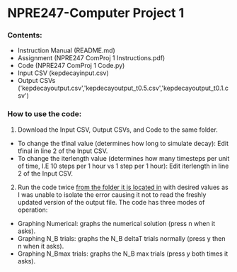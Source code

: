 # NPRE247-Computer Project 1
### Contents:
- Instruction Manual (README.md)
- Assignment (NPRE247 ComProj 1 Instructions.pdf)
- Code (NPRE247 ComProj 1 Code.py)
- Input CSV (kepdecayinput.csv)
- Output CSVs ('kepdecayoutput.csv','kepdecayoutput_t0.5.csv','kepdecayoutput_t0.1.csv')

### How to use the code:
1. Download the Input CSV, Output CSVs, and Code to the same folder.
- To change the tfinal value (determines how long to simulate decay):
  Edit tfinal in line 2 of the Input CSV.
- To change the iterlength value (determines how many timesteps per unit of time, I.E 10 steps per 1 hour vs 1 step per 1 hour):
  Edit iterlength in line 2 of the Input CSV.
2. Run the code twice <ins>from the folder it is located in</ins> with desired values as I was unable to isolate the error causing it not to read the freshly updated version of the output file.
The code has three modes of operation:
- Graphing Numerical: graphs the numerical solution (press n when it asks).
- Graphing N_B trials: graphs the N_B deltaT trials normally (press y then n when it asks).
- Graphing N_Bmax trials: graphs the N_B max trials (press y both times it asks).
